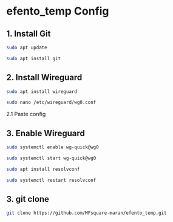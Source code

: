 # efento_temp Config

## 1. Install Git
```bash
sudo apt update
```
```bash
sudo apt install git
```

## 2. Install Wireguard

```bash
sudo apt install wireguard
```
```bash
sudo nano /etc/wireguard/wg0.conf
```
2.1 Paste config

## 3. Enable Wireguard
```bash
sudo systemctl enable wg-quick@wg0 
```

```bash
sudo systemctl start wg-quick@wg0 
```
```bash
sudo apt install resolvconf
```
```bash
sudo systemctl restart resolvconf
```
## 3. git clone

```bash
git clone https://github.com/MFsquare-maran/efento_temp.git
```
